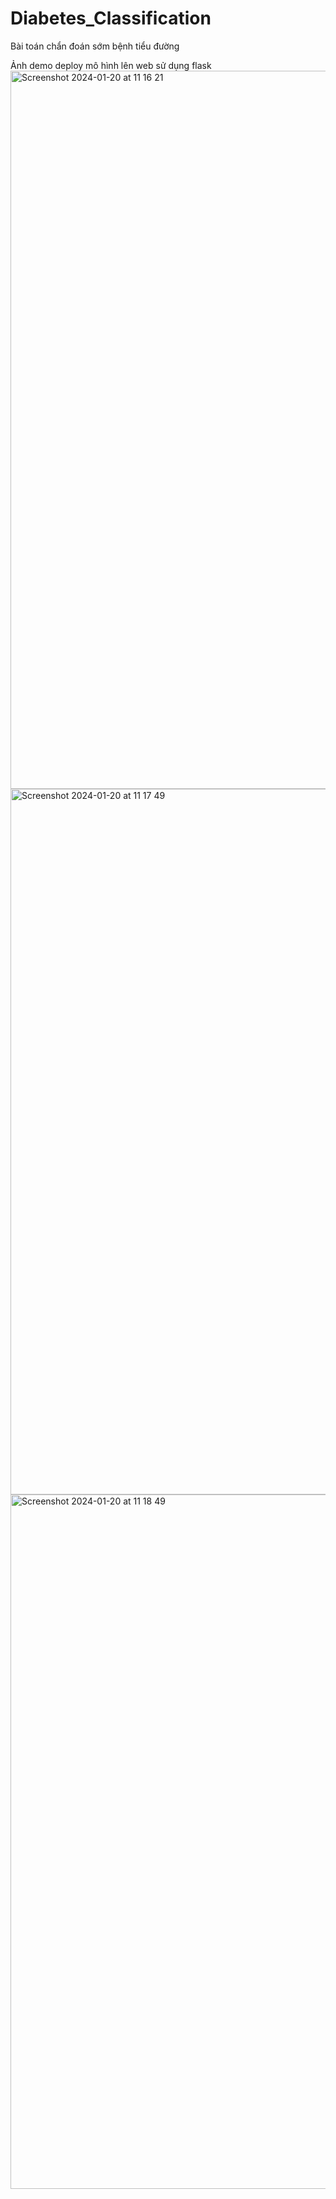 # Diabetes_Classification
Bài toán chẩn đoán sớm bệnh tiểu đường

Ảnh demo deploy mô hình lên web sử dụng flask
<img width="1149" alt="Screenshot 2024-01-20 at 11 16 21" src="https://github.com/luzoxx/Diabetes_Classification/assets/101235787/438c672f-6fa1-47d0-aa6b-106ec49c26be">
<img width="1129" alt="Screenshot 2024-01-20 at 11 17 49" src="https://github.com/luzoxx/Diabetes_Classification/assets/101235787/5cf7ecd1-085e-45f0-937c-24d2014de833">
<img width="1111" alt="Screenshot 2024-01-20 at 11 18 49" src="https://github.com/luzoxx/Diabetes_Classification/assets/101235787/bae594d7-5c8e-45a1-a1f4-cf489c558c69">
